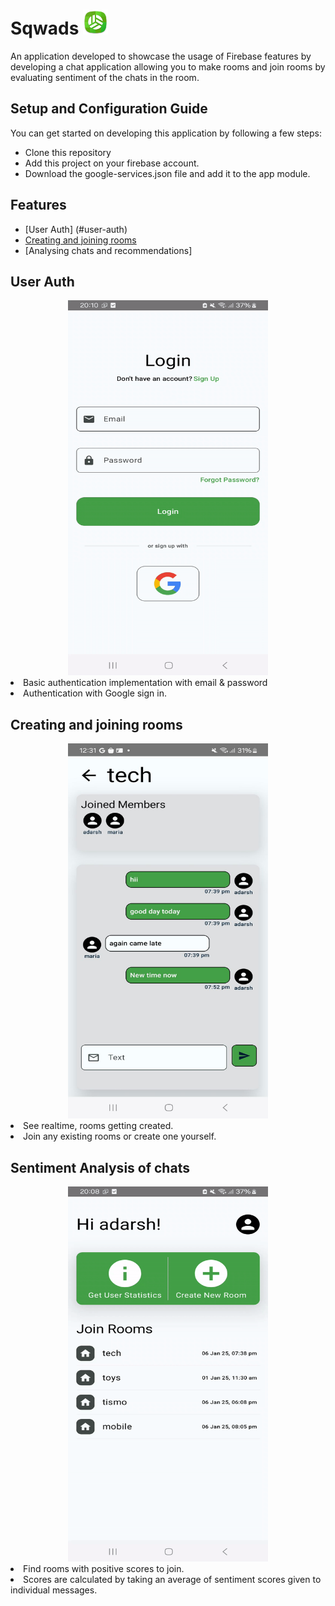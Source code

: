 # <h1 text-align="ceter">Sqwads <img src="https://github.com/Add-787/Sqwads/blob/main/readme_assets/app_icon.png" height="40" width="40"></h1> 

An application developed to showcase the usage of Firebase features by developing a chat application allowing you to make rooms and join rooms by evaluating sentiment of the chats in the room.

## Setup and Configuration Guide
You can get started on developing this application by following a few steps:
- Clone this repository
- Add this project on your firebase account.
- Download the google-services.json file and add it to the app module.

## Features
- [User Auth] (#user-auth)
- [Creating and joining rooms](#sentiment-analysis-of-chats)
- [Analysing chats and recommendations]

## User Auth
<div align="center">
<img src="https://github.com/Add-787/Sqwads/blob/v1.0.0/readme_assets/login_see.gif" width="320" height="600">
</div>
<li> Basic authentication implementation with email & password </li>
<li> Authentication with Google sign in.</li>



## Creating and joining rooms
<div align="center">
<img src="https://github.com/Add-787/Sqwads/blob/main/readme_assets/chat_image.jpg" width="320" height="600">
</div>
<li> See realtime, rooms getting created. </li>
<li> Join any existing rooms or create one yourself. </li> 

## Sentiment Analysis of chats
<div align="center">
<img src="https://github.com/Add-787/Sqwads/blob/v1.0.0/readme_assets/user_stats.gif" width="320" height="600">
</div>
<li>Find rooms with positive scores to join.</li>
<li>Scores are calculated by taking an average of sentiment scores given to individual messages.  </li>
